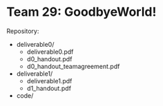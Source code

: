 # Team 29: GoodbyeWorld!

Repository:

* deliverable0/
	* deliverable0.pdf
	* d0_handout.pdf
	* d0_handout_teamagreement.pdf
* deliverable1/
	* deliverable1.pdf
	* d1_handout.pdf
* code/

